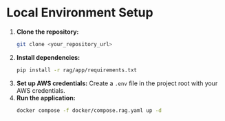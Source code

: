 # Local Environment Setup

1.  **Clone the repository:**
    ```bash
    git clone <your_repository_url>
    ```
2.  **Install dependencies:**
    ```bash
    pip install -r rag/app/requirements.txt
    ```
3.  **Set up AWS credentials:**
    Create a `.env` file in the project root with your AWS credentials.
4.  **Run the application:**
    ```bash
    docker compose -f docker/compose.rag.yaml up -d
    ```
